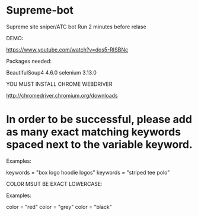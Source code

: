 # Supreme-bot
Supreme site sniper/ATC bot
Run 2 minutes before relase

DEMO:

https://www.youtube.com/watch?v=dos5-RISBNc

Packages needed:

BeautifulSoup4 4.6.0
selenium 3.13.0

YOU MUST INSTALL CHROME WEBDRIVER

http://chromedriver.chromium.org/downloads

# In order to be successful, please add as many exact matching keywords spaced next to the variable keyword.

Examples:

keywords = "box logo hoodie logos"
keywords = "striped tee polo"

COLOR MSUT BE EXACT LOWERCASE:

Examples:

color = "red"
color = "grey"
color = "black"



